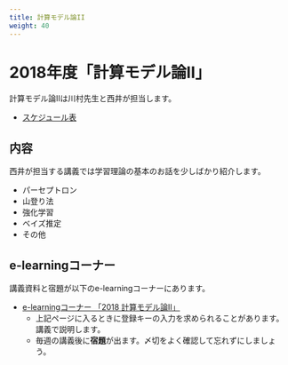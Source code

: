 ```yaml
---
title: 計算モデル論II
weight: 40
---
```


# 2018年度「計算モデル論II」

計算モデル論IIは川村先生と西井が担当します。

- [スケジュール表](http://ds26.cc.yamaguchi-u.ac.jp/~progkawa/gakunai/CompModel/)

## 内容

西井が担当する講義では学習理論の基本のお話を少しばかり紹介します。

- パーセプトロン
- 山登り法
- 強化学習
- ベイズ推定
- その他

##  e-learningコーナー

講義資料と宿題が以下のe-learningコーナーにあります。

- [e-learningコーナー 「2018 計算モデル論II」](https://mdcs4s.cc.yamaguchi-u.ac.jp/moodle/course/view.php?id=15894&noprocess)
	- 上記ページに入るときに登録キーの入力を求められることがあります。講義で説明します。
	- 毎週の講義後に**宿題**が出ます。〆切をよく確認して忘れずにしましょう。